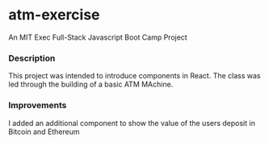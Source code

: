 # atm-exercise
An MIT Exec Full-Stack Javascript Boot Camp Project

### Description
This project was intended to introduce components in React.  The class was led through the building of a basic ATM MAchine.

### Improvements
I added an additional component to show the value of the users deposit in Bitcoin and Ethereum
